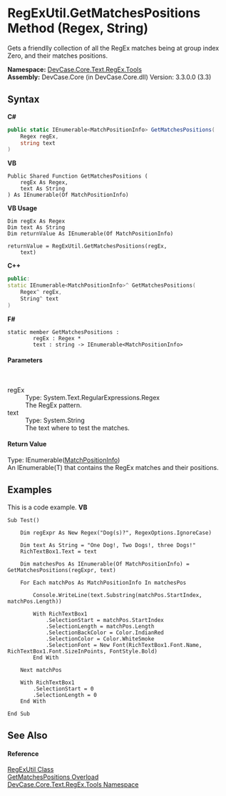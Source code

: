 # RegExUtil.GetMatchesPositions Method (Regex, String)
 

Gets a friendlly collection of all the RegEx matches being at group index Zero, and their matches positions.

**Namespace:**&nbsp;<a href="N_DevCase_Core_Text_RegEx_Tools">DevCase.Core.Text.RegEx.Tools</a><br />**Assembly:**&nbsp;DevCase.Core (in DevCase.Core.dll) Version: 3.3.0.0 (3.3)

## Syntax

**C#**<br />
``` C#
public static IEnumerable<MatchPositionInfo> GetMatchesPositions(
	Regex regEx,
	string text
)
```

**VB**<br />
``` VB
Public Shared Function GetMatchesPositions ( 
	regEx As Regex,
	text As String
) As IEnumerable(Of MatchPositionInfo)
```

**VB Usage**<br />
``` VB Usage
Dim regEx As Regex
Dim text As String
Dim returnValue As IEnumerable(Of MatchPositionInfo)

returnValue = RegExUtil.GetMatchesPositions(regEx, 
	text)
```

**C++**<br />
``` C++
public:
static IEnumerable<MatchPositionInfo>^ GetMatchesPositions(
	Regex^ regEx, 
	String^ text
)
```

**F#**<br />
``` F#
static member GetMatchesPositions : 
        regEx : Regex * 
        text : string -> IEnumerable<MatchPositionInfo> 

```


#### Parameters
&nbsp;<dl><dt>regEx</dt><dd>Type: System.Text.RegularExpressions.Regex<br />The RegEx pattern.</dd><dt>text</dt><dd>Type: System.String<br />The text where to test the matches.</dd></dl>

#### Return Value
Type: IEnumerable(<a href="T_DevCase_Core_Text_RegEx_MatchPositionInfo">MatchPositionInfo</a>)<br />An IEnumerable(T) that contains the RegEx matches and their positions.

## Examples
This is a code example. 
**VB**<br />
``` VB
Sub Test()

    Dim regExpr As New Regex("Dog(s)?", RegexOptions.IgnoreCase)

    Dim text As String = "One Dog!, Two Dogs!, three Dogs!"
    RichTextBox1.Text = text

    Dim matchesPos As IEnumerable(Of MatchPositionInfo) = GetMatchesPositions(regExpr, text)

    For Each matchPos As MatchPositionInfo In matchesPos

        Console.WriteLine(text.Substring(matchPos.StartIndex, matchPos.Length))

        With RichTextBox1
            .SelectionStart = matchPos.StartIndex
            .SelectionLength = matchPos.Length
            .SelectionBackColor = Color.IndianRed
            .SelectionColor = Color.WhiteSmoke
            .SelectionFont = New Font(RichTextBox1.Font.Name, RichTextBox1.Font.SizeInPoints, FontStyle.Bold)
        End With

    Next matchPos

    With RichTextBox1
        .SelectionStart = 0
        .SelectionLength = 0
    End With

End Sub
```


## See Also


#### Reference
<a href="T_DevCase_Core_Text_RegEx_Tools_RegExUtil">RegExUtil Class</a><br /><a href="Overload_DevCase_Core_Text_RegEx_Tools_RegExUtil_GetMatchesPositions">GetMatchesPositions Overload</a><br /><a href="N_DevCase_Core_Text_RegEx_Tools">DevCase.Core.Text.RegEx.Tools Namespace</a><br />